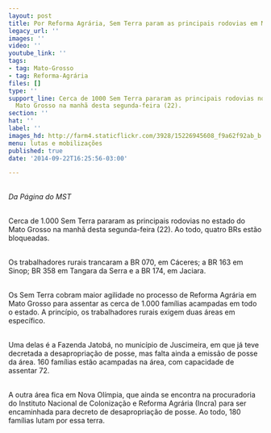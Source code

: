```yaml
---
layout: post
title: Por Reforma Agrária, Sem Terra param as principais rodovias em Mato Grosso
legacy_url: ''
images: ''
video: ''
youtube_link: ''
tags:
- tag: Mato-Grosso
- tag: Reforma-Agrária
files: []
type: ''
support_line: Cerca de 1000 Sem Terra pararam as principais rodovias no estado do
  Mato Grosso na manhã desta segunda-feira (22).
section: ''
hat: ''
label: ''
images_hd: http://farm4.staticflickr.com/3928/15226945608_f9a62f92ab_b.jpg
menu: lutas e mobilizações
published: true
date: '2014-09-22T16:25:56-03:00'

---
```

<p><br />
<em>Da P&aacute;gina do MST</em></p>

<p><br />
Cerca de 1.000 Sem Terra pararam as principais rodovias no estado do Mato Grosso na manh&atilde; desta segunda-feira (22). Ao todo, quatro BRs est&atilde;o bloqueadas.</p>

<p><br />
Os trabalhadores rurais trancaram a BR 070, em C&aacute;ceres; a BR 163 em Sinop; BR 358 em Tangara da Serra e a BR 174, em Jaciara.</p>

<p><br />
Os Sem Terra cobram maior agilidade no processo de Reforma Agr&aacute;ria em Mato Grosso para assentar as cerca de 1.000 fam&iacute;lias acampadas em todo o estado. A princ&iacute;pio, os trabalhadores rurais exigem duas &aacute;reas em espec&iacute;fico. &nbsp;</p>

<p><br />
Uma delas &eacute; a Fazenda Jatob&aacute;, no munic&iacute;pio de Juscimeira, em que j&aacute; teve decretada a desapropria&ccedil;&atilde;o de posse, mas falta ainda a emiss&atilde;o de posse da &aacute;rea. 160 fam&iacute;lias est&atilde;o acampadas na &aacute;rea, com capacidade de assentar 72.</p>

<p><br />
A outra &aacute;rea fica em Nova Ol&iacute;mpia, que ainda se encontra na procuradoria do Instituto Nacional de Coloniza&ccedil;&atilde;o e Reforma Agr&aacute;ria (Incra) para ser encaminhada para decreto de desapropria&ccedil;&atilde;o de posse. Ao todo, 180 fam&iacute;lias lutam por essa terra.</p>
